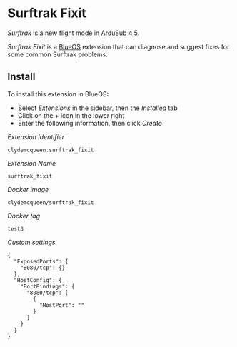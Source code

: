 # Surftrak Fixit 

_Surftrak_ is a new flight mode in [ArduSub 4.5](https://www.ardusub.com/).

_Surftrak Fixit_ is a [BlueOS](https://docs.bluerobotics.com/ardusub-zola/software/onboard/BlueOS-1.1/overview/)
extension that can diagnose and suggest fixes for some common Surftrak problems.

## Install

To install this extension in BlueOS:
* Select _Extensions_ in the sidebar, then the _Installed_ tab
* Click on the + icon in the lower right
* Enter the following information, then click _Create_

_Extension Identifier_
~~~
clydemcqueen.surftrak_fixit
~~~

_Extension Name_
~~~
surftrak_fixit
~~~

_Docker image_
~~~
clydemcqueen/surftrak_fixit
~~~

_Docker tag_
~~~
test3
~~~

_Custom settings_
~~~
{
  "ExposedPorts": {
    "8080/tcp": {}
  },
  "HostConfig": {
    "PortBindings": {
      "8080/tcp": [
        {
          "HostPort": ""
        }
      ]
    }
  }
}
~~~
